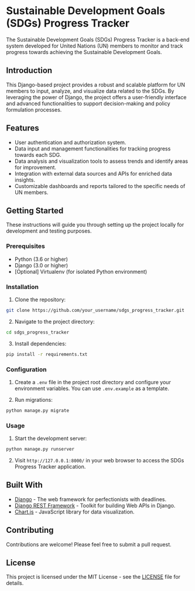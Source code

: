 # Sustainable Development Goals (SDGs) Progress Tracker

The Sustainable Development Goals (SDGs) Progress Tracker is a back-end system developed for United Nations (UN) members to monitor and track progress towards achieving the Sustainable Development Goals.

## Introduction

This Django-based project provides a robust and scalable platform for UN members to input, analyze, and visualize data related to the SDGs. By leveraging the power of Django, the project offers a user-friendly interface and advanced functionalities to support decision-making and policy formulation processes.

## Features

- User authentication and authorization system.
- Data input and management functionalities for tracking progress towards each SDG.
- Data analysis and visualization tools to assess trends and identify areas for improvement.
- Integration with external data sources and APIs for enriched data insights.
- Customizable dashboards and reports tailored to the specific needs of UN members.

## Getting Started

These instructions will guide you through setting up the project locally for development and testing purposes.

### Prerequisites

- Python (3.6 or higher)
- Django (3.0 or higher)
- [Optional] Virtualenv (for isolated Python environment)

### Installation

1. Clone the repository:

```bash
git clone https://github.com/your_username/sdgs_progress_tracker.git
```

2. Navigate to the project directory:

```bash
cd sdgs_progress_tracker
```

3. Install dependencies:

```bash
pip install -r requirements.txt
```

### Configuration

1. Create a `.env` file in the project root directory and configure your environment variables. You can use `.env.example` as a template.

2. Run migrations:

```bash
python manage.py migrate
```

### Usage

1. Start the development server:

```bash
python manage.py runserver
```

2. Visit `http://127.0.0.1:8000/` in your web browser to access the SDGs Progress Tracker application.

## Built With

- [Django](https://www.djangoproject.com/) - The web framework for perfectionists with deadlines.
- [Django REST Framework](https://www.django-rest-framework.org/) - Toolkit for building Web APIs in Django.
- [Chart.js](https://www.chartjs.org/) - JavaScript library for data visualization.

## Contributing

Contributions are welcome! Please feel free to submit a pull request.

## License

This project is licensed under the MIT License - see the [LICENSE](LICENSE) file for details.
